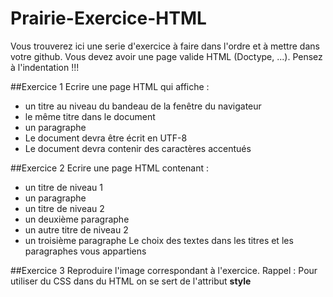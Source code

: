 # Prairie-Exercice-HTML
Vous trouverez ici une serie d'exercice à faire dans l'ordre et à mettre dans votre github.
Vous devez avoir une page valide HTML (Doctype, ...).
Pensez à l'indentation !!!

##Exercice 1
Ecrire une page HTML qui affiche :
  - un titre au niveau du bandeau de la fenêtre du navigateur
  - le même titre dans le document
  - un paragraphe
  - Le document devra être écrit en UTF-8
  - Le document devra contenir des caractères accentués

##Exercice 2
Ecrire une page HTML contenant :
  - un titre de niveau 1
  - un paragraphe
  - un titre de niveau 2
  - un deuxième paragraphe
  - un autre titre de niveau 2
  - un troisième paragraphe
Le choix des textes dans les titres et les paragraphes vous appartiens

##Exercice 3
Reproduire l'image correspondant à l'exercice.
Rappel : Pour utiliser du CSS dans du HTML on se sert de l'attribut **style**
